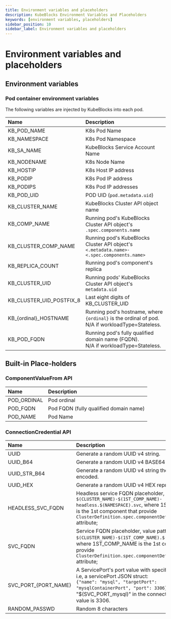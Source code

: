 ```yaml
---
title: Environment variables and placeholders
description: KubeBlocks Environment Variables and Placeholders
keywords: [environment variables, placeholders]
sidebar_position: 10
sidebar_label: Environment variables and placeholders
---
```


# Environment variables and placeholders

## Environment variables

### Pod container environment variables

The following variables are injected by KubeBlocks into each pod.

| Name | Description |
| :--- | :---------- |
| KB_POD_NAME | K8s Pod Name |
| KB_NAMESPACE | K8s Pod Namespace |
| KB_SA_NAME | KubeBlocks Service Account Name |
| KB_NODENAME | K8s Node Name |
| KB_HOSTIP | K8s Host IP address |
| KB_PODIP | K8s Pod IP address |
| KB_PODIPS | K8s Pod IP addresses |
| KB_POD_UID | POD UID (`pod.metadata.uid`) |
| KB_CLUSTER_NAME | KubeBlocks Cluster API object name |
| KB_COMP_NAME | Running pod's KubeBlocks Cluster API object's `.spec.components.name` |
| KB_CLUSTER_COMP_NAME | Running pod's KubeBlocks Cluster API object's `<.metadata.name>-<.spec.components.name>` |
| KB_REPLICA_COUNT | Running pod's component's replica |
| KB_CLUSTER_UID | Running pods' KubeBlocks Cluster API object's `metadata.uid` |
| KB_CLUSTER_UID_POSTFIX_8 | Last eight digits of KB_CLUSTER_UID |
| KB_{ordinal}_HOSTNAME | Running pod's hostname, where `{ordinal}` is the ordinal of pod. <br /> N/A if workloadType=Stateless. |
| KB_POD_FQDN | Running pod's fully qualified domain name (FQDN). <br /> N/A if workloadType=Stateless. |

## Built-in Place-holders

### ComponentValueFrom API

| Name | Description |
| :--- | :---------- |
| POD_ORDINAL | Pod ordinal |
| POD_FQDN | Pod FQDN (fully qualified domain name) |
| POD_NAME | Pod Name |

### ConnectionCredential API

| Name | Description |
| :--- | :---------- |
| UUID | Generate a random UUID v4 string. |
| UUID_B64 | Generate a random UUID v4 BASE64 encoded string. |
| UUID_STR_B64 | Generate a random UUID v4 string then BASE64 encoded. |
| UUID_HEX | Generate a random UUID v4 HEX representation. |
| HEADLESS_SVC_FQDN | Headless service FQDN placeholder, value pattern - `$(CLUSTER_NAME)-$(1ST_COMP_NAME)-headless.$(NAMESPACE).svc`, where 1ST_COMP_NAME is the 1st component that provide `ClusterDefinition.spec.componentDefs[].service` attribute; |
| SVC_FQDN | Service FQDN  placeholder, value pattern - `$(CLUSTER_NAME)-$(1ST_COMP_NAME).$(NAMESPACE).svc`, where 1ST_COMP_NAME is the 1st component that provide `ClusterDefinition.spec.componentDefs[].service` attribute; |
| SVC_PORT_{PORT_NAME} | A ServicePort's port value with specified port name, i.e, a servicePort JSON struct: <br /> `{"name": "mysql", "targetPort": "mysqlContainerPort", "port": 3306}`, and "$(SVC_PORT_mysql)" in the connection credential value is 3306. |
| RANDOM_PASSWD | Random 8 characters |
